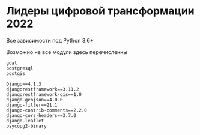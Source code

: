 # Лидеры цифровой трансформации 2022

Все зависимости под Python 3.6+

Возможно не все модули здесь перечисленны
```
gdal
postgresql
postgis
```
```
Django==4.1.3
djangorestframework==3.11.2
djangorestframework-gis==1.0
django-geojson==4.0.0
django-filter==21.1
django-contrib-comments==2.2.0
django-cors-headers==3.7.0
django-leaflet
psycopg2-binary
```

